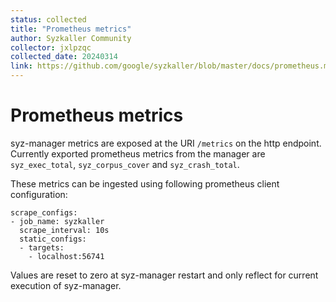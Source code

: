 ```yaml
---
status: collected
title: "Prometheus metrics"
author: Syzkaller Community
collector: jxlpzqc
collected_date: 20240314
link: https://github.com/google/syzkaller/blob/master/docs/prometheus.md
---
```


# Prometheus metrics

syz-manager metrics are exposed at the URI `/metrics` on the http endpoint.
Currently exported prometheus metrics from the manager are `syz_exec_total`, `syz_corpus_cover` and `syz_crash_total`.

These metrics can be ingested using following prometheus client configuration:
```
scrape_configs:
- job_name: syzkaller
  scrape_interval: 10s
  static_configs:
  - targets:
    - localhost:56741
```

Values are reset to zero at syz-manager restart and only reflect for current execution of syz-manager.
